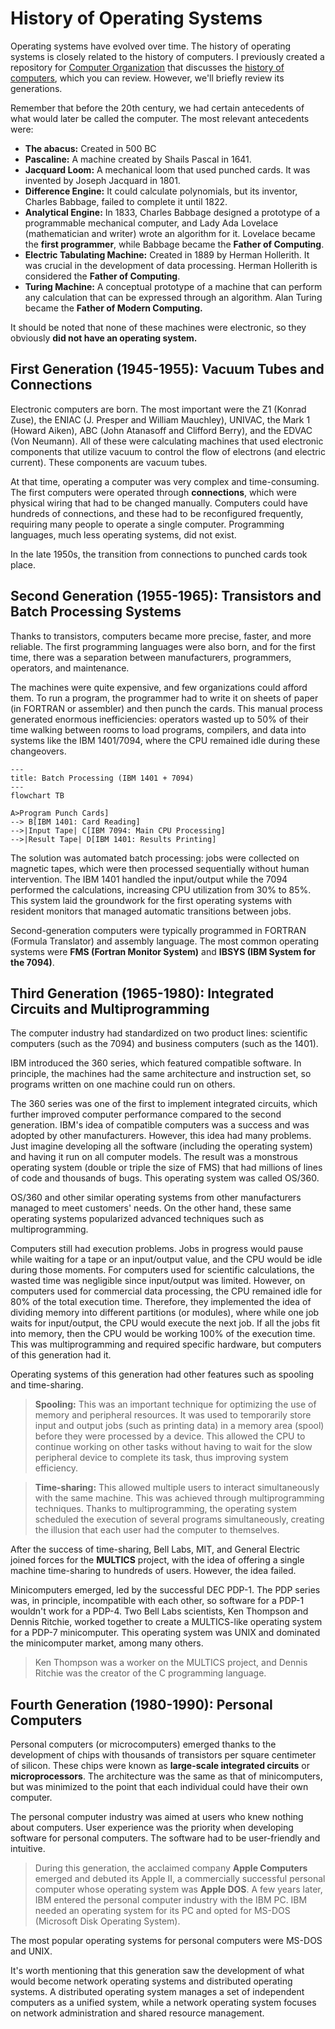 # History of Operating Systems

Operating systems have evolved over time. The history of operating systems is closely related to the history of computers. I previously created a repository for [Computer Organization](https://github.com/Badjavii/Core-Compu) that discusses the [history of computers](https://github.com/Badjavii/Core-Compu/blob/main/S01-Computer-Organization/F01.1-Computer-Organization.es/D02-Historia-Del-Computador.md), which you can review. However, we'll briefly review its generations.

Remember that before the 20th century, we had certain antecedents of what would later be called the computer. The most relevant antecedents were:
- **The abacus:** Created in 500 BC
- **Pascaline:** A machine created by Shails Pascal in 1641.
- **Jacquard Loom:** A mechanical loom that used punched cards. It was invented by Joseph Jacquard in 1801.
- **Difference Engine:** It could calculate polynomials, but its inventor, Charles Babbage, failed to complete it until 1822.
- **Analytical Engine:** In 1833, Charles Babbage designed a prototype of a programmable mechanical computer, and Lady Ada Lovelace (mathematician and writer) wrote an algorithm for it. Lovelace became the **first programmer**, while Babbage became the **Father of Computing**.
- **Electric Tabulating Machine:** Created in 1889 by Herman Hollerith. It was crucial in the development of data processing. Herman Hollerith is considered the **Father of Computing**.
- **Turing Machine:** A conceptual prototype of a machine that can perform any calculation that can be expressed through an algorithm. Alan Turing became the **Father of Modern Computing.**

It should be noted that none of these machines were electronic, so they obviously **did not have an operating system.**

## First Generation (1945-1955): Vacuum Tubes and Connections

Electronic computers are born. The most important were the Z1 (Konrad Zuse), the ENIAC (J. Presper and William Mauchley), UNIVAC, the Mark 1 (Howard Aiken), ABC (John Atanasoff and Clifford Berry), and the EDVAC (Von Neumann). All of these were calculating machines that used electronic components that utilize vacuum to control the flow of electrons (and electric current). These components are vacuum tubes.

At that time, operating a computer was very complex and time-consuming. The first computers were operated through **connections**, which were physical wiring that had to be changed manually. Computers could have hundreds of connections, and these had to be reconfigured frequently, requiring many people to operate a single computer. Programming languages, much less operating systems, did not exist.

In the late 1950s, the transition from connections to punched cards took place.

## Second Generation (1955-1965): Transistors and Batch Processing Systems

Thanks to transistors, computers became more precise, faster, and more reliable. The first programming languages ​​were also born, and for the first time, there was a separation between manufacturers, programmers, operators, and maintenance.

The machines were quite expensive, and few organizations could afford them. To run a program, the programmer had to write it on sheets of paper (in FORTRAN or assembler) and then punch the cards. This manual process generated enormous inefficiencies: operators wasted up to 50% of their time walking between rooms to load programs, compilers, and data into systems like the IBM 1401/7094, where the CPU remained idle during these changeovers.

```mermaid
---
title: Batch Processing (IBM 1401 + 7094)
---
flowchart TB

A>Program Punch Cards]
--> B[IBM 1401: Card Reading]
-->|Input Tape| C[IBM 7094: Main CPU Processing]
-->|Result Tape| D[IBM 1401: Results Printing]
```

The solution was automated batch processing: jobs were collected on magnetic tapes, which were then processed sequentially without human intervention. The IBM 1401 handled the input/output while the 7094 performed the calculations, increasing CPU utilization from 30% to 85%. This system laid the groundwork for the first operating systems with resident monitors that managed automatic transitions between jobs.

Second-generation computers were typically programmed in FORTRAN (Formula Translator) and assembly language. The most common operating systems were **FMS (Fortran Monitor System)** and **IBSYS (IBM System for the 7094)**.

## Third Generation (1965-1980): Integrated Circuits and Multiprogramming

The computer industry had standardized on two product lines: scientific computers (such as the 7094) and business computers (such as the 1401).

IBM introduced the 360 ​​series, which featured compatible software. In principle, the machines had the same architecture and instruction set, so programs written on one machine could run on others.

The 360 ​​series was one of the first to implement integrated circuits, which further improved computer performance compared to the second generation. IBM's idea of ​​compatible computers was a success and was adopted by other manufacturers. However, this idea had many problems. Just imagine developing all the software (including the operating system) and having it run on all computer models. The result was a monstrous operating system (double or triple the size of FMS) that had millions of lines of code and thousands of bugs. This operating system was called OS/360.

OS/360 and other similar operating systems from other manufacturers managed to meet customers' needs. On the other hand, these same operating systems popularized advanced techniques such as multiprogramming.

Computers still had execution problems. Jobs in progress would pause while waiting for a tape or an input/output value, and the CPU would be idle during those moments. For computers used for scientific calculations, the wasted time was negligible since input/output was limited. However, on computers used for commercial data processing, the CPU remained idle for 80% of the total execution time. Therefore, they implemented the idea of ​​dividing memory into different partitions (or modules), where while one job waits for input/output, the CPU would execute the next job. If all the jobs fit into memory, then the CPU would be working 100% of the execution time. This was multiprogramming and required specific hardware, but computers of this generation had it.

Operating systems of this generation had other features such as spooling and time-sharing.

> **Spooling:** This was an important technique for optimizing the use of memory and peripheral resources. It was used to temporarily store input and output jobs (such as printing data) in a memory area (spool) before they were processed by a device. This allowed the CPU to continue working on other tasks without having to wait for the slow peripheral device to complete its task, thus improving system efficiency.

> **Time-sharing:** This allowed multiple users to interact simultaneously with the same machine. This was achieved through multiprogramming techniques. Thanks to multiprogramming, the operating system scheduled the execution of several programs simultaneously, creating the illusion that each user had the computer to themselves.

After the success of time-sharing, Bell Labs, MIT, and General Electric joined forces for the **MULTICS** project, with the idea of ​​​​offering a single machine time-sharing to hundreds of users. However, the idea failed.

Minicomputers emerged, led by the successful DEC PDP-1. The PDP series was, in principle, incompatible with each other, so software for a PDP-1 wouldn't work for a PDP-4. Two Bell Labs scientists, Ken Thompson and Dennis Ritchie, worked together to create a MULTICS-like operating system for a PDP-7 minicomputer. This operating system was UNIX and dominated the minicomputer market, among many others.

> Ken Thompson was a worker on the MULTICS project, and Dennis Ritchie was the creator of the C programming language.

## Fourth Generation (1980-1990): Personal Computers

Personal computers (or microcomputers) emerged thanks to the development of chips with thousands of transistors per square centimeter of silicon. These chips were known as **large-scale integrated circuits** or **microprocessors**. The architecture was the same as that of minicomputers, but was minimized to the point that each individual could have their own computer.

The personal computer industry was aimed at users who knew nothing about computers. User experience was the priority when developing software for personal computers. The software had to be user-friendly and intuitive.

> During this generation, the acclaimed company **Apple Computers** emerged and debuted its Apple II, a commercially successful personal computer whose operating system was **Apple DOS**. A few years later, IBM entered the personal computer industry with the IBM PC. IBM needed an operating system for its PC and opted for MS-DOS (Microsoft Disk Operating System).

The most popular operating systems for personal computers were MS-DOS and UNIX.

It's worth mentioning that this generation saw the development of what would become network operating systems and distributed operating systems. A distributed operating system manages a set of independent computers as a unified system, while a network operating system focuses on network administration and shared resource management.